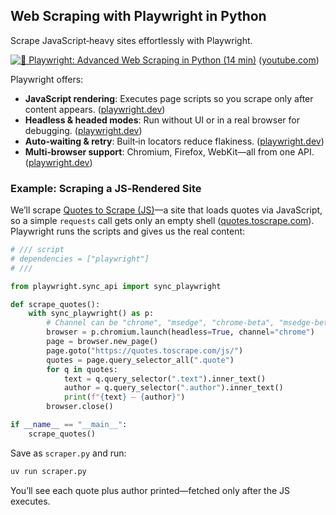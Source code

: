 ## Web Scraping with Playwright in Python

Scrape JavaScript‑heavy sites effortlessly with Playwright.

[![🤖 Playwright: Advanced Web Scraping in Python (14 min)](https://i.ytimg.com/vi_webp/biFzRHk4xpY/sddefault.webp)](https://youtu.be/biFzRHk4xpY) ([youtube.com](https://www.youtube.com/watch?v=biFzRHk4xpY&utm_source=chatgpt.com))

Playwright offers:

- **JavaScript rendering**: Executes page scripts so you scrape only after content appears. ([playwright.dev](https://playwright.dev/python/docs/intro))
- **Headless & headed modes**: Run without UI or in a real browser for debugging. ([playwright.dev](https://playwright.dev/python/docs/intro))
- **Auto‑waiting & retry**: Built‑in locators reduce flakiness. ([playwright.dev](https://playwright.dev/python/docs/locators))
- **Multi‑browser support**: Chromium, Firefox, WebKit—all from one API. ([playwright.dev](https://playwright.dev/python/docs/intro))

### Example: Scraping a JS‑Rendered Site

We’ll scrape [Quotes to Scrape (JS)](https://quotes.toscrape.com/js/)—a site that loads quotes via JavaScript, so a simple `requests` call gets only an empty shell ([quotes.toscrape.com](https://quotes.toscrape.com/js/)). Playwright runs the scripts and gives us the real content:

```python
# /// script
# dependencies = ["playwright"]
# ///

from playwright.sync_api import sync_playwright

def scrape_quotes():
    with sync_playwright() as p:
        # Channel can be "chrome", "msedge", "chrome-beta", "msedge-beta" or "msedge-dev".
        browser = p.chromium.launch(headless=True, channel="chrome")
        page = browser.new_page()
        page.goto("https://quotes.toscrape.com/js/")
        quotes = page.query_selector_all(".quote")
        for q in quotes:
            text = q.query_selector(".text").inner_text()
            author = q.query_selector(".author").inner_text()
            print(f"{text} — {author}")
        browser.close()

if __name__ == "__main__":
    scrape_quotes()
```

Save as `scraper.py` and run:

```bash
uv run scraper.py
```

You’ll see each quote plus author printed—fetched only after the JS executes.
